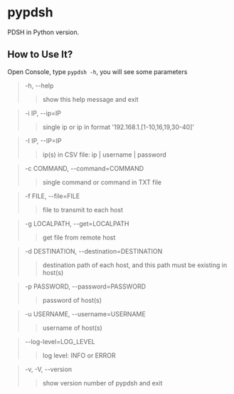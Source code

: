 # pypdsh
PDSH in Python version.
## How to Use It?
Open Console, type `pypdsh -h`, you will see some parameters
>-h, --help
>>show this help message and exit

>-i IP, --ip=IP
>>single ip or ip in format '192.168.1.[1-10,16,19,30-40]'

>-I IP, --IP=IP
>>ip(s) in CSV file: ip | username | password

>-c COMMAND, --command=COMMAND
>>single command or command in TXT file

>-f FILE, --file=FILE
>>file to transmit to each host

>-g LOCALPATH, --get=LOCALPATH
>>get file from remote host

>-d DESTINATION, --destination=DESTINATION
>>destination path of each host, and this path must be existing in host(s)

>-p PASSWORD, --password=PASSWORD
>>password of host(s)

>-u USERNAME, --username=USERNAME
>>username of host(s)

>--log-level=LOG_LEVEL
>>log level: INFO or ERROR

>-v, -V, --version
>>show version number of pypdsh and exit
